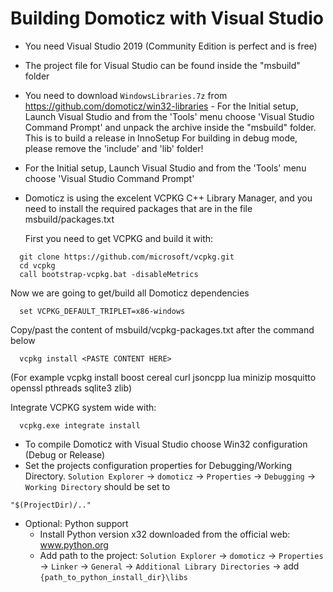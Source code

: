 # Building Domoticz with Visual Studio

- You need Visual Studio 2019 (Community Edition is perfect and is free)
- The project file for Visual Studio can be found inside the "msbuild" folder
- You need to download `WindowsLibraries.7z` from https://github.com/domoticz/win32-libraries	- For the Initial setup, Launch Visual Studio and from the 'Tools' menu choose 'Visual Studio Command Prompt'
  and unpack the archive inside the "msbuild" folder.
  This is to build a release in InnoSetup
  For building in debug mode, please remove the 'include' and 'lib' folder!
- For the Initial setup, Launch Visual Studio and from the 'Tools' menu choose 'Visual Studio Command Prompt'
- Domoticz is using the excelent VCPKG C++ Library Manager, and you need to install the required packages that are in the file msbuild/packages.txt

  First you need to get VCPKG and build it with:
```
  git clone https://github.com/microsoft/vcpkg.git
  cd vcpkg
  call bootstrap-vcpkg.bat -disableMetrics
```
  Now we are going to get/build all Domoticz dependencies
```
  set VCPKG_DEFAULT_TRIPLET=x86-windows
```  
  Copy/past the content of msbuild/vcpkg-packages.txt after the command below
```  
  vcpkg install <PASTE CONTENT HERE>
```  
  (For example vcpkg install boost cereal curl jsoncpp lua minizip mosquitto openssl pthreads sqlite3 zlib)

  Integrate VCPKG system wide with:
```  
  vcpkg.exe integrate install
```

- To compile Domoticz with Visual Studio choose Win32 configuration (Debug or Release)
- Set the projects configuration properties for Debugging/Working Directory. 
`Solution Explorer` -> `domoticz` -> `Properties` -> `Debugging` -> `Working Directory` should be set to 
```
"$(ProjectDir)/.."
```
- Optional: Python support
  - Install Python version x32 downloaded from the official web: www.python.org
  - Add path to the project: `Solution Explorer` -> `domoticz` -> `Properties` -> `Linker` -> `General` -> `Additional Library Directories` -> add `{path_to_python_install_dir}\libs`
